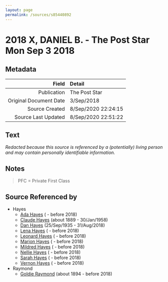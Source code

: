 ```yaml
---
layout: page
permalink: /sources/s85440892
---
```


# 2018 X, DANIEL B. - The Post Star Mon Sep 3 2018

## Metadata

Field | Detail
---:|:---
Publication | The Post Star
Original Document Date | 3/Sep/2018
Source Created | 8/Sep/2020 22:24:15
Source Last Updated | 8/Sep/2020 22:51:22

## Text

_Redacted because this source is referenced by a (potentially) living person and may contain personally identifiable information._

## Notes

> PFC = Private First Class
>


## Source Referenced by

* Hayes
  * [Ada Hayes](../people/@80079834@-ada-hayes-b-d2018.md) ( - before 2018)
  * [Claude Hayes](../people/@99088640@-claude-hayes-b1889-d1958-1-30.md) (about 1889 - 30/Jan/1958)
  * [Dan Hayes](../people/@76918782@-dan-hayes-b1935-9-25-d2018-8-31.md) (25/Sep/1935 - 31/Aug/2018)
  * [Lena Hayes](../people/@80081989@-lena-hayes-b-d2018.md) ( - before 2018)
  * [Leonard Hayes](../people/@36021443@-leonard-hayes-b-d2018.md) ( - before 2018)
  * [Marion Hayes](../people/@15147548@-marion-hayes-b-d2018.md) ( - before 2018)
  * [Mildred Hayes](../people/@57477342@-mildred-hayes-b-d2018.md) ( - before 2018)
  * [Nellie Hayes](../people/@5410300@-nellie-hayes-b-d2018.md) ( - before 2018)
  * [Sarah Hayes](../people/@32431312@-sarah-hayes-b-d2018.md) ( - before 2018)
  * [Vernon Hayes](../people/@31599970@-vernon-hayes-b-d2018.md) ( - before 2018)
* Raymond
  * [Goldie Raymond](../people/@2876469@-goldie-raymond-b1894-d2018.md) (about 1894 - before 2018)
